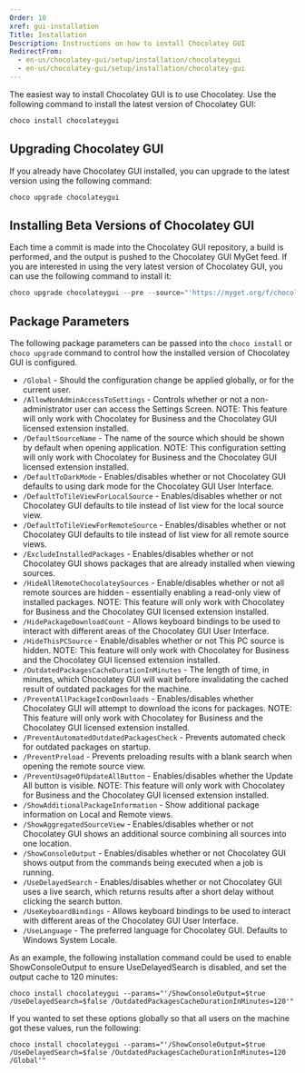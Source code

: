 ```yaml
---
Order: 10
xref: gui-installation
Title: Installation
Description: Instructions on how to install Chocolatey GUI
RedirectFrom:
  - en-us/chocolatey-gui/setup/installation/chocolateygui
  - en-us/chocolatey-gui/setup/installation/chocolatey-gui
---
```


The easiest way to install Chocolatey GUI is to use Chocolatey.  Use the
following command to install the latest version of Chocolatey GUI:

```powershell
choco install chocolateygui
```

## Upgrading Chocolatey GUI

If you already have Chocolatey GUI installed, you can upgrade to the latest
version using the following command:

```powershell
choco upgrade chocolateygui
```

## Installing Beta Versions of Chocolatey GUI

Each time a commit is made into the Chocolatey GUI repository, a build is
performed, and the output is pushed to the Chocolatey GUI MyGet feed.  If you
are interested in using the very latest version of Chocolatey GUI, you can use
the following command to install it:

```powershell
choco upgrade chocolateygui --pre --source="'https://myget.org/f/chocolateygui'"
```

 ## Package Parameters

The following package parameters can be passed into the `choco install` or `choco upgrade` command to control how the installed version of Chocolatey GUI is configured.

- `/Global` - Should the configuration change be applied globally, or for the current user.
- `/AllowNonAdminAccessToSettings` - Controls whether or not a non-administrator user can access the Settings Screen. NOTE: This feature will only work with Chocolatey for Business and the Chocolatey GUI licensed extension installed.
- `/DefaultSourceName` - The name of the source which should be shown by default when opening application. NOTE: This configuration setting will only work with Chocolatey for Business and the Chocolatey GUI licensed extension installed.
- `/DefaultToDarkMode` - Enables/disables whether or not Chocolatey GUI defaults to using dark mode for the Chocolatey GUI User Interface.
- `/DefaultToTileViewForLocalSource` - Enables/disables whether or not Chocolatey GUI defaults to tile instead of list view for the local source view.
- `/DefaultToTileViewForRemoteSource` - Enables/disables whether or not Chocolatey GUI defaults to tile instead of list view for all remote source views.
- `/ExcludeInstalledPackages` - Enables/disables whether or not Chocolatey GUI shows packages that are already installed when viewing sources.
- `/HideAllRemoteChocolateySources` - Enable/disables whether or not all remote sources are hidden - essentially enabling a read-only view of installed packages. NOTE: This feature will only work with Chocolatey for Business and the Chocolatey GUI licensed extension installed.
- `/HidePackageDownloadCount` - Allows keyboard bindings to be used to interact with different areas of the Chocolatey GUI User Interface.
- `/HideThisPCSource` - Enable/disables whether or not This PC source is hidden. NOTE: This feature will only work with Chocolatey for Business and the Chocolatey GUI licensed extension installed.
- `/OutdatedPackagesCacheDurationInMinutes` - The length of time, in minutes, which Chocolatey GUI will wait before invalidating the cached result of outdated packages for the machine.
- `/PreventAllPackageIconDownloads` - Enables/disables whether Chocolatey GUI will attempt to download the icons for packages. NOTE: This feature will only work with Chocolatey for Business and the Chocolatey GUI licensed extension installed.
- `/PreventAutomatedOutdatedPackagesCheck` - Prevents automated check for outdated packages on startup.
- `/PreventPreload` - Prevents preloading results with a blank search when opening the remote source view.
- `/PreventUsageOfUpdateAllButton` - Enables/disables whether the Update All button is visible. NOTE: This feature will only work with Chocolatey for Business and the Chocolatey GUI licensed extension installed.
- `/ShowAdditionalPackageInformation` - Show additional package information on Local and Remote views.
- `/ShowAggregatedSourceView` - Enables/disables whether or not Chocolatey GUI shows an additional source combining all sources into one location.
- `/ShowConsoleOutput` - Enables/disables whether or not Chocolatey GUI shows output from the commands being executed when a job is running.
- `/UseDelayedSearch` - Enables/disables whether or not Chocolatey GUI uses a live search, which returns results after a short delay without clicking the search button.
- `/UseKeyboardBindings` - Allows keyboard bindings to be used to interact with different areas of the Chocolatey GUI User Interface.
- `/UseLanguage` - The preferred language for Chocolatey GUI. Defaults to Windows System Locale.

As an example, the following installation command could be used to enable ShowConsoleOutput to ensure UseDelayedSearch is disabled, and set the output cache to 120 minutes:

```
choco install chocolateygui --params="'/ShowConsoleOutput=$true /UseDelayedSearch=$false /OutdatedPackagesCacheDurationInMinutes=120'"
```

If you wanted to set these options globally so that all users on the machine got these values, run the following:

```
choco install chocolateygui --params="'/ShowConsoleOutput=$true /UseDelayedSearch=$false /OutdatedPackagesCacheDurationInMinutes=120 /Global'"
```